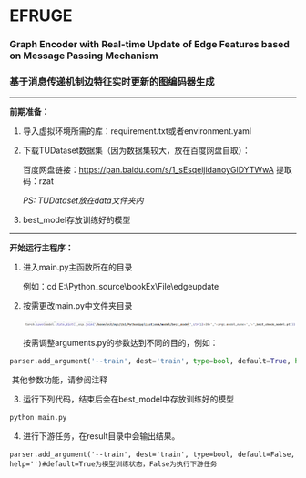 # EFRUGE
 ### Graph Encoder with Real-time Update of Edge Features based on Message Passing Mechanism

### 基于消息传递机制边特征实时更新的图编码器生成

---

**前期准备：**

1. 导入虚拟环境所需的库：requirement.txt或者environment.yaml

2. 下载TUDataset数据集（因为数据集较大，放在百度网盘自取）：

   百度网盘链接：https://pan.baidu.com/s/1_sEsqeijidanoyGlDYTWwA 
   提取码：rzat

   *PS:  TUDataset放在data文件夹内*

3. best_model存放训练好的模型

---

**开始运行主程序：**

1. 进入main.py主函数所在的目录

   例如：cd E:\Python_source\bookEx\File\edgeupdate

2. 按需更改main.py中文件夹目录

   ![img](https://github.com/maoyc/EFRUGE/blob/main/image/image-20220616161848491.png)

   按需调整arguments.py的参数达到不同的目的，例如：

```python
parser.add_argument('--train', dest='train', type=bool, default=True, help='')#default=True为模型训练状态，False为执行下游任务
```

​				其他参数功能，请参阅注释

3. 运行下列代码，结束后会在best_model中存放训练好的模型

```python
python main.py
```

4. 进行下游任务，在result目录中会输出结果。

```
parser.add_argument('--train', dest='train', type=bool, default=False, help='')#default=True为模型训练状态，False为执行下游任务
```

